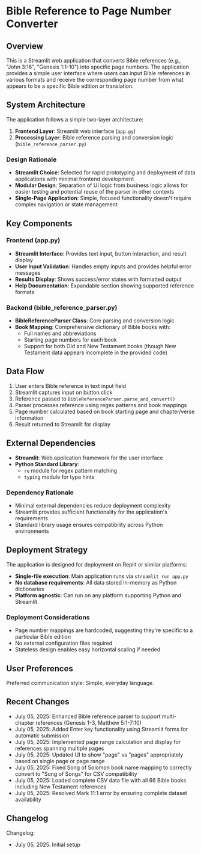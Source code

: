 # Bible Reference to Page Number Converter

## Overview

This is a Streamlit web application that converts Bible references (e.g., "John 3:16", "Genesis 1:1-10") into specific page numbers. The application provides a simple user interface where users can input Bible references in various formats and receive the corresponding page number from what appears to be a specific Bible edition or translation.

## System Architecture

The application follows a simple two-layer architecture:

1. **Frontend Layer**: Streamlit web interface (`app.py`)
2. **Processing Layer**: Bible reference parsing and conversion logic (`bible_reference_parser.py`)

### Design Rationale
- **Streamlit Choice**: Selected for rapid prototyping and deployment of data applications with minimal frontend development
- **Modular Design**: Separation of UI logic from business logic allows for easier testing and potential reuse of the parser in other contexts
- **Single-Page Application**: Simple, focused functionality doesn't require complex navigation or state management

## Key Components

### Frontend (app.py)
- **Streamlit Interface**: Provides text input, button interaction, and result display
- **User Input Validation**: Handles empty inputs and provides helpful error messages
- **Results Display**: Shows success/error states with formatted output
- **Help Documentation**: Expandable section showing supported reference formats

### Backend (bible_reference_parser.py)
- **BibleReferenceParser Class**: Core parsing and conversion logic
- **Book Mapping**: Comprehensive dictionary of Bible books with:
  - Full names and abbreviations
  - Starting page numbers for each book
  - Support for both Old and New Testament books (though New Testament data appears incomplete in the provided code)

## Data Flow

1. User enters Bible reference in text input field
2. Streamlit captures input on button click
3. Reference passed to `BibleReferenceParser.parse_and_convert()`
4. Parser processes reference using regex patterns and book mappings
5. Page number calculated based on book starting page and chapter/verse information
6. Result returned to Streamlit for display

## External Dependencies

- **Streamlit**: Web application framework for the user interface
- **Python Standard Library**: 
  - `re` module for regex pattern matching
  - `typing` module for type hints

### Dependency Rationale
- Minimal external dependencies reduce deployment complexity
- Streamlit provides sufficient functionality for the application's requirements
- Standard library usage ensures compatibility across Python environments

## Deployment Strategy

The application is designed for deployment on Replit or similar platforms:

- **Single-file execution**: Main application runs via `streamlit run app.py`
- **No database requirements**: All data stored in-memory as Python dictionaries
- **Platform agnostic**: Can run on any platform supporting Python and Streamlit

### Deployment Considerations
- Page number mappings are hardcoded, suggesting they're specific to a particular Bible edition
- No external configuration files required
- Stateless design enables easy horizontal scaling if needed

## User Preferences

Preferred communication style: Simple, everyday language.

## Recent Changes

- July 05, 2025: Enhanced Bible reference parser to support multi-chapter references (Genesis 1-3, Matthew 5:1-7:10)
- July 05, 2025: Added Enter key functionality using Streamlit forms for automatic submission
- July 05, 2025: Implemented page range calculation and display for references spanning multiple pages
- July 05, 2025: Updated UI to show "page" vs "pages" appropriately based on single page or page range
- July 05, 2025: Fixed Song of Solomon book name mapping to correctly convert to "Song of Songs" for CSV compatibility
- July 05, 2025: Loaded complete CSV data file with all 66 Bible books including New Testament references
- July 05, 2025: Resolved Mark 11:1 error by ensuring complete dataset availability

## Changelog

Changelog:
- July 05, 2025. Initial setup